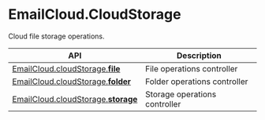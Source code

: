 # EmailCloud.CloudStorage
Cloud file storage operations.             

API | Description
--- | -----------
[EmailCloud.cloudStorage.**file**](FileApi_list.md) | File operations controller
[EmailCloud.cloudStorage.**folder**](FolderApi_list.md) | Folder operations controller
[EmailCloud.cloudStorage.**storage**](StorageApi_list.md) | Storage operations controller
